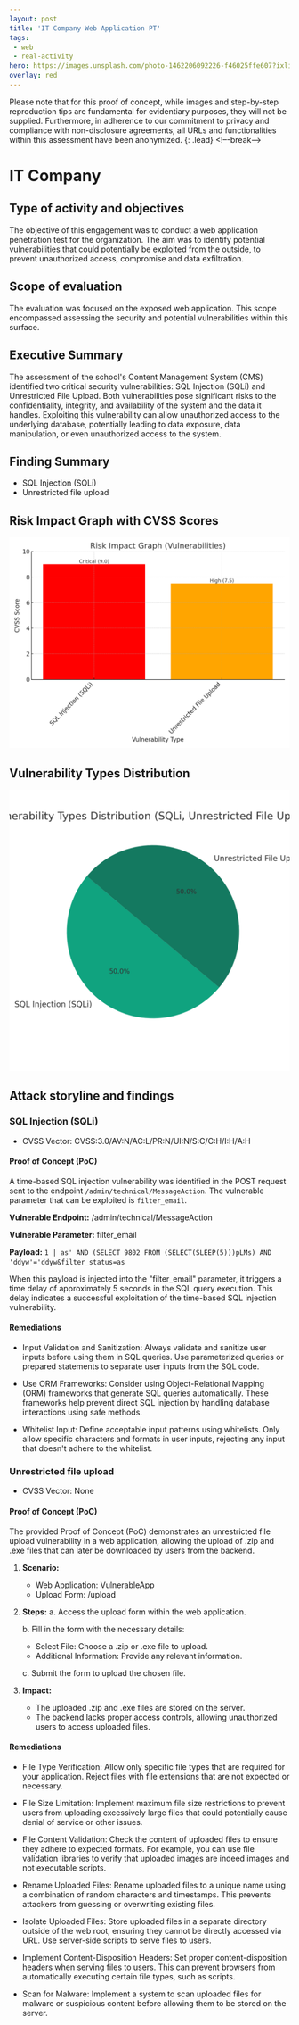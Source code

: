 ```yaml
---
layout: post
title: 'IT Company Web Application PT'
tags:
 - web
 - real-activity
hero: https://images.unsplash.com/photo-1462206092226-f46025ffe607?ixlib=rb-4.0.3&ixid=M3wxMjA3fDB8MHxwaG90by1wYWdlfHx8fGVufDB8fHx8fA%3D%3D&auto=format&fit=crop&w=1474&q=80
overlay: red
---
```


Please note that for this proof of concept, while images and step-by-step reproduction tips are fundamental for evidentiary purposes, they will not be supplied. Furthermore, in adherence to our commitment to privacy and compliance with non-disclosure agreements, all URLs and functionalities within this assessment have been anonymized.  {: .lead} <!–-break-–>

# IT Company

## Type of activity and objectives
The objective of this engagement was to conduct a web application penetration test for the organization. The aim was to identify potential vulnerabilities that could potentially be exploited from the outside, to prevent unauthorized access, compromise and data exfiltration.
## Scope of evaluation
The evaluation was focused on the exposed web application. This scope encompassed assessing the security and potential vulnerabilities within this surface.
## Executive Summary 
The assessment of the school's Content Management System (CMS) identified two critical security vulnerabilities: SQL Injection (SQLi) and Unrestricted File Upload. Both vulnerabilities pose significant risks to the confidentiality, integrity, and availability of the system and the data it handles. Exploiting this vulnerability can allow unauthorized access to the underlying database, potentially leading to data exposure, data manipulation, or even unauthorized access to the system.
## Finding Summary
- SQL Injection (SQLi)
- Unrestricted file upload
## Risk Impact Graph with CVSS Scores

![](https://raw.githubusercontent.com/blitz0p3rations/blitz0p3rations.github.io/master/uploads/c15.png)

## Vulnerability Types Distribution

![](https://raw.githubusercontent.com/blitz0p3rations/blitz0p3rations.github.io/master/uploads/c16.png)

## Attack storyline and findings
### SQL Injection (SQLi)
- CVSS Vector: CVSS:3.0/AV:N/AC:L/PR:N/UI:N/S:C/C:H/I:H/A:H
#### Proof of Concept (PoC)
A time-based SQL injection vulnerability was identified in the POST request sent to the endpoint `/admin/technical/MessageAction`. The vulnerable parameter that can be exploited is `filter_email`.

**Vulnerable Endpoint:** /admin/technical/MessageAction

**Vulnerable Parameter:** filter_email

**Payload:** 
`
1 | as' AND (SELECT 9802 FROM (SELECT(SLEEP(5)))pLMs) AND 'ddyw'='ddyw&filter_status=as
`

When this payload is injected into the "filter_email" parameter, it triggers a time delay of approximately 5 seconds in the SQL query execution. This delay indicates a successful exploitation of the time-based SQL injection vulnerability.

#### Remediations
- Input Validation and Sanitization: Always validate and sanitize user inputs before using them in SQL queries. Use parameterized queries or prepared statements to separate user inputs from the SQL code.

- Use ORM Frameworks: Consider using Object-Relational Mapping (ORM) frameworks that generate SQL queries automatically. These frameworks help prevent direct SQL injection by handling database interactions using safe methods.

- Whitelist Input: Define acceptable input patterns using whitelists. Only allow specific characters and formats in user inputs, rejecting any input that doesn't adhere to the whitelist.

### Unrestricted file upload
- CVSS Vector: None
#### Proof of Concept (PoC)
The provided Proof of Concept (PoC) demonstrates an unrestricted file upload vulnerability in a web application, allowing the upload of .zip and .exe files that can later be downloaded by users from the backend.

1. **Scenario:**
   - Web Application: VulnerableApp
   - Upload Form: /upload

2. **Steps:**
   a. Access the upload form within the web application.

   b. Fill in the form with the necessary details:
      - Select File: Choose a .zip or .exe file to upload.
      - Additional Information: Provide any relevant information.

   c. Submit the form to upload the chosen file.

3. **Impact:**
   - The uploaded .zip and .exe files are stored on the server.
   - The backend lacks proper access controls, allowing unauthorized users to access uploaded files.






#### Remediations
- File Type Verification: Allow only specific file types that are required for your application. Reject files with file extensions that are not expected or necessary.

- File Size Limitation: Implement maximum file size restrictions to prevent users from uploading excessively large files that could potentially cause denial of service or other issues.

- File Content Validation: Check the content of uploaded files to ensure they adhere to expected formats. For example, you can use file validation libraries to verify that uploaded images are indeed images and not executable scripts.

- Rename Uploaded Files: Rename uploaded files to a unique name using a combination of random characters and timestamps. This prevents attackers from guessing or overwriting existing files.

- Isolate Uploaded Files: Store uploaded files in a separate directory outside of the web root, ensuring they cannot be directly accessed via URL. Use server-side scripts to serve files to users.

- Implement Content-Disposition Headers: Set proper content-disposition headers when serving files to users. This can prevent browsers from automatically executing certain file types, such as scripts.

- Scan for Malware: Implement a system to scan uploaded files for malware or suspicious content before allowing them to be stored on the server.

